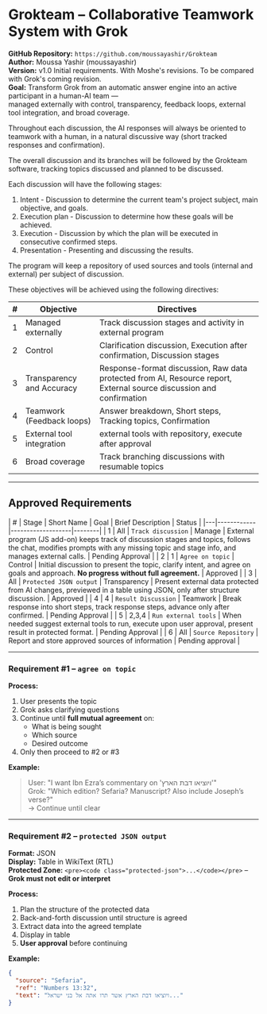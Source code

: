 # Grokteam – Collaborative Teamwork System with Grok  
**GitHub Repository:** `https://github.com/moussayashir/Grokteam`  
**Author:** Moussa Yashir (moussayashir)  
**Version:** v1.0 Initial requirements. With Moshe's revisions. To be compared with Grok's coming revision.  
**Goal:** Transform Grok from an automatic answer engine into an active participant in a human-AI team —   
managed externally with control, transparency, feedback loops, external tool integration, and broad coverage.

Throughout each discussion, the AI responses will always be oriented to teamwork with a human, in a natural discussive way (short tracked responses and confirmation).

The overall discussion and its branches will be followed by the Grokteam software, tracking topics discussed and planned to be discussed. 

Each discussion will have the following stages:     
1. Intent - Discussion to determine the current team's project subject, main objective, and goals.
2. Execution plan - Discussion to determine how these goals will be achieved.
3. Execution - Discussion by which the plan will be executed in consecutive confirmed steps.
4. Presentation - Presenting and discussing the results. 

The program will keep a repository of used sources and tools (internal and external) per subject of discussion. 

These objectives will be achieved using the following directives:

| # | Objective                 | Directives                                                                | 
|---|---------------------------|---------------------------------------------------------------------------|
| 1 | Managed externally        | Track discussion stages and activity in external program  |
| 2 | Control                   | Clarification discussion, Execution after confirmation, Discussion stages |
| 3 | Transparency and Accuracy | Response-format discussion, Raw data protected from AI, Resource report, External source discussion and confirmation |
| 4 | Teamwork (Feedback loops) | Answer breakdown, Short steps, Tracking topics, Confirmation |
| 5 | External tool integration |  external tools with repository, execute after approval  |
| 6 | Broad coverage            | Track branching discussions with resumable topics            |

---

## Approved Requirements

| # | Stage | Short Name | Goal | Brief Description | Status |
|---|------------|-------------------|--------|
| 1 | All   | `Track discussion` | Manage | External program (JS add-on) keeps track of discussion stages and topics, follows the chat, modifies prompts with any missing topic and stage info, and manages external calls. | Pending Approval | 
| 2 | 1     | `Agree on topic` | Control | Initial discussion to present the topic, clarify intent, and agree on goals and approach. **No progress without full agreement.** | Approved |
| 3 | All   | `Protected JSON output` | Transparency | Present external data protected from AI changes, previewed in a table using JSON, only after structure discussion. | Approved |
| 4 | 4     | `Result Discussion` | Teamwork | Break response into short steps, track response steps, advance only after confirmed.  | Pending Approval |
| 5 | 2,3,4 | `Run external tools` | When needed suggest external tools to run, execute upon user approval, present result in protected format. | Pending Approval |
| 6 | All   | `Source Repository`  | Report and store approved sources of information | Pending approval |

---

### Requirement #1 – `agree on topic`

**Process:**  
1. User presents the topic  
2. Grok asks clarifying questions  
3. Continue until **full mutual agreement** on:  
   - What is being sought  
   - Which source  
   - Desired outcome  
4. Only then proceed to #2 or #3  

**Example:**  
> User: "I want Ibn Ezra’s commentary on 'ויוציאו דבת הארץ'"  
> Grok: "Which edition? Sefaria? Manuscript? Also include Joseph’s verse?"  
> → Continue until clear

---

### Requirement #2 – `protected JSON output`

**Format:** JSON  
**Display:** Table in WikiText (RTL)  
**Protected Zone:** `<pre><code class="protected-json">...</code></pre>` – **Grok must not edit or interpret**  

**Process:**  
1. Plan the structure of the protected data  
2. Back-and-forth discussion until structure is agreed  
3. Extract data into the agreed template  
4. Display in table  
5. **User approval** before continuing  

**Example:**
```json
{
  "source": "Sefaria",
  "ref": "Numbers 13:32",
  "text": "ויוציאו דבת הארץ אשר תרו אתה אל בני ישראל..."
}
